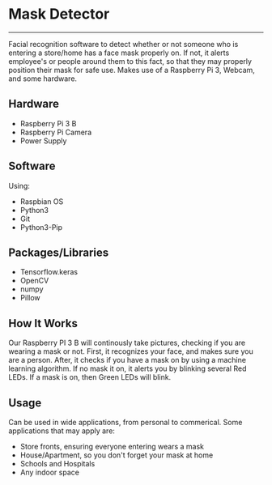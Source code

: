 # Mask Detector
---
Facial recognition software to detect whether or not someone who is entering a store/home has a face mask properly on.
If not, it alerts employee's or people around them to this fact, so that they may properly position their mask for safe use. 
Makes use of a Raspberry Pi 3, Webcam, and some hardware.

## Hardware
- Raspberry Pi 3 B 
- Raspberry Pi Camera
- Power Supply 
## Software
Using:
- Raspbian OS
- Python3
- Git
- Python3-Pip
## Packages/Libraries
- Tensorflow.keras
- OpenCV
- numpy
- Pillow
## How It Works
Our Raspberry PI 3 B will continously take pictures, checking if you are wearing a mask or not. First, it recognizes 
your face, and makes sure you are a person. After, it checks if you have a mask on by using a machine learning algorithm. 
If no mask it on, it alerts you by blinking several Red LEDs. If a mask is on, then Green LEDs will blink.
## Usage
Can be used in wide applications, from personal to commerical. Some applications that may apply are:
- Store fronts, ensuring everyone entering wears a mask
- House/Apartment, so you don't forget your mask at home
- Schools and Hospitals
- Any indoor space 

